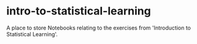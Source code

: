 # intro-to-statistical-learning
A place to store Notebooks relating to the exercises from 'Introduction to Statistical Learning'.
